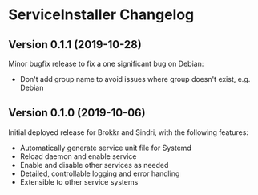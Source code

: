 # ServiceInstaller Changelog


## Version 0.1.1 (2019-10-28)

Minor bugfix release to fix a one significant bug on Debian:

* Don't add group name to avoid issues where group doesn't exist, e.g. Debian



## Version 0.1.0 (2019-10-06)

Initial deployed release for Brokkr and Sindri, with the following features:

* Automatically generate service unit file for Systemd
* Reload daemon and enable service
* Enable and disable other services as needed
* Detailed, controllable logging and error handling
* Extensible to other service systems
